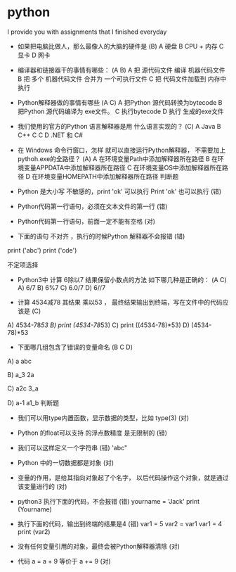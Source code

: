 # python
I provide you with assignments that I finished everyday 

- 如果把电脑比做人，那么最像人的大脑的硬件是 (B)
  A 硬盘
  B CPU + 内存
  C 显卡
  D 网卡
  
- 编译器和链接器干的事情有哪些：  (A B)
  A 把 源代码文件 编译 机器代码文件
  B 把 多个 机器代码文件 合并为 一个可执行文件
  C 把 代码文件加载到 内存中执行
  

- Python解释器做的事情有哪些    (A C)
  A 把Python 源代码转换为bytecode
  B 把Python 源代码编译为 exe文件。
  C 执行bytecode
  D 执行 生成的exe文件


- 我们使用的官方的Python 语言解释器是用 什么语言实现的？  (C)
  A Java
  B C++
  C C
  D .NET 和 C#
  
- 在 Windows 命令行窗口，怎样 就可以直接运行Python解释器， 不需要加上pythoh.exe的全路径？ (A)
  A 在环境变量Path中添加解释器所在路径
  B 在环境变量APPDATA中添加解释器所在路径
  C 在环境变量OS中添加解释器所在路径
  D 在环境变量HOMEPATH中添加解释器所在路径
判断题
- Python 是大小写 不敏感的，print  'ok'  可以执行 Print  'ok' 也可以执行  (错)

- Python代码第一行语句，必须在文本文件的第一行    (错)

- Python代码第一行语句，前面一定不能有空格    (对)

- 下面的语句 不对齐 ，执行的时候Python 解释器不会报错  (错)

print ('abc')
  print ('cde')
  
  
  不定项选择

- Python3中 计算 6除以7 结果保留小数点的方法 如下哪几种是正确的：  (A  C)
A) 6/7
B) 6%7
C) 6.0/7
D) 6//7



- 计算 4534减78 其结果 乘以53 ， 最终结果输出到终端，写在文件中的代码应该是 (C)

A) 4534-78*53
B) print (4534-78*53)
C) print ((4534-78)*53)
D) (4534-78)*53



- 下面哪几组包含了错误的变量命名    (B C D)

A)
a
abc

B)
a_3
2a

C)
a2c
3_a

D)
a-1
a1_b
判断题

- 我们可以用type内置函数，显示数据的类型，比如 type(3)     (对)

- Python 的float可以支持 的浮点数精度 是无限制的  (错)

- 我们可以这样定义一个字符串   (错)
'abc"

- Python 中的一切数据都是对象  (对)


- 变量的作用，是给其指向对象起了个名字， 以后代码操作这个对象，就是通过该变量进行的 (对)

- python3 执行下面的代码，不会报错   (错)
yourname = 'Jack'
print (Yourname)

- 执行下面的代码，输出到终端的结果是4    (错)
var1 = 5
var2 = var1
var1 = 4
print (var2)


- 没有任何变量引用的对象，最终会被Python解释器清除    (对)

- 代码  a = a + 9 等价于  a += 9   (对)
